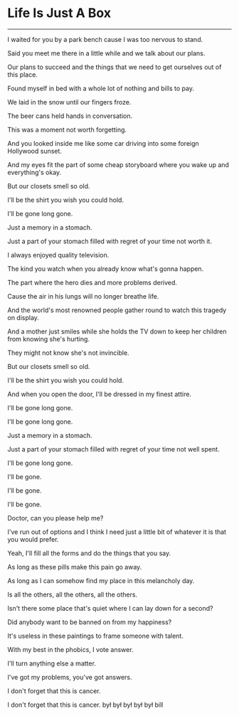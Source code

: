 # Life Is Just A Box

---

I waited for you by a park bench cause I was too nervous to stand.

Said you meet me there in a little while and we talk about our plans.

Our plans to succeed and the things that we need to get ourselves out of this place.

Found myself in bed with a whole lot of nothing and bills to pay.

We laid in the snow until our fingers froze.

The beer cans held hands in conversation.

This was a moment not worth forgetting.

And you looked inside me like some car driving into some foreign Hollywood sunset.

And my eyes fit the part of some cheap storyboard where you wake up and everything's okay.

But our closets smell so old.

I'll be the shirt you wish you could hold.

I'll be gone long gone.

Just a memory in a stomach.

Just a part of your stomach filled with regret of your time not worth it.

I always enjoyed quality television.

The kind you watch when you already know what's gonna happen.

The part where the hero dies and more problems derived.

Cause the air in his lungs will no longer breathe life.

And the world's most renowned people gather round to watch this tragedy on display.

And a mother just smiles while she holds the TV down to keep her children from knowing she's hurting.

They might not know she's not invincible.

But our closets smell so old.

I'll be the shirt you wish you could hold.

And when you open the door, I'll be dressed in my finest attire.

I'll be gone long gone.

I'll be gone long gone.

Just a memory in a stomach.

Just a part of your stomach filled with regret of your time not well spent.

I'll be gone long gone.

I'll be gone.

I'll be gone.

I'll be gone.

Doctor, can you please help me?

I've run out of options and I think I need just a little bit of whatever it is that you would prefer.

Yeah, I'll fill all the forms and do the things that you say.

As long as these pills make this pain go away.

As long as I can somehow find my place in this melancholy day.

Is all the others, all the others, all the others.

Isn't there some place that's quiet where I can lay down for a second?

Did anybody want to be banned on from my happiness?

It's useless in these paintings to frame someone with talent.

With my best in the phobics, I vote answer.

I'll turn anything else a matter.

I've got my problems, you've got answers.

I don't forget that this is cancer.

I don't forget that this is cancer. był był był był był bill

